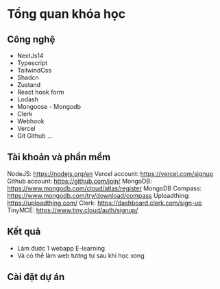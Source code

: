 # Tổng quan khóa học

## Công nghệ
- NextJs14
- Typescript
- TailwindCss
- Shadcn
- Zustand
- React hook form
- Lodash
- Mongoose - Mongodb
- Clerk
- Webhook
- Vercel
- Git Github
...
## Tài khoản và phần mềm

NodeJS: https://nodejs.org/en
Vercel account: https://vercel.com/signup
Github account: https://github.com/join/
MongoDB: https://www.mongodb.com/cloud/atlas/register
MongoDB Compass: https://www.mongodb.com/try/download/compass
Uploadthing: https://uploadthing.com/
Clerk: https://dashboard.clerk.com/sign-up
TinyMCE: https://www.tiny.cloud/auth/signup/

## Kết quả
- Làm được 1 webapp E-learning
- Và có thể làm web tương tự sau khi học xong
## Cài đặt dự án
